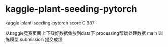 # kaggle-plant-seeding-pytorch
kaggle-plant-seeding-pytorch score 0.987

从kaggle竞赛页面上下载好数据集放到data下
processing帮助处理数据
main 训练模型
submission 提交成绩
